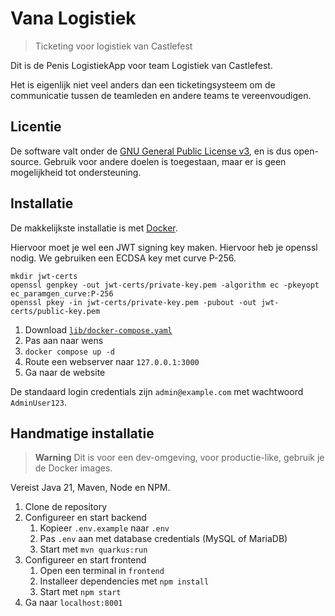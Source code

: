 # Vana Logistiek

> Ticketing voor logistiek van Castlefest

Dit is de Penis LogistiekApp voor team Logistiek van Castlefest.

Het is eigenlijk niet veel anders dan een ticketingsysteem om de communicatie tussen de teamleden en andere teams
te vereenvoudigen.

## Licentie

De software valt onder de [GNU General Public License v3](./LICENSE), en is dus open-source.
Gebruik voor andere doelen is toegestaan, maar er is geen mogelijkheid tot ondersteuning.

## Installatie

De makkelijkste installatie is met [Docker](https://docs.docker.com/engine/).

Hiervoor moet je wel een JWT signing key maken. Hiervoor heb je openssl nodig.
We gebruiken een ECDSA key met curve P-256.

```shell
mkdir jwt-certs
openssl genpkey -out jwt-certs/private-key.pem -algorithm ec -pkeyopt ec_paramgen_curve:P-256
openssl pkey -in jwt-certs/private-key.pem -pubout -out jwt-certs/public-key.pem
```

1. Download [`lib/docker-compose.yaml`](./lib/docker-compose.yaml)
2. Pas aan naar wens
3. `docker compose up -d`
4. Route een webserver naar `127.0.0.1:3000`
5. Ga naar de website

De standaard login credentials zijn `admin@example.com` met wachtwoord `AdminUser123`.

## Handmatige installatie

> **Warning**
> Dit is voor een dev-omgeving, voor productie-like, gebruik je de Docker images.

Vereist Java 21, Maven, Node en NPM.

1. Clone de repository
2. Configureer en start backend
    1. Kopieer `.env.example` naar `.env`
    2. Pas `.env` aan met database credentials (MySQL of MariaDB)
    3. Start met `mvn quarkus:run`
3. Configureer en start frontend
    1. Open een terminal in `frontend`
    2. Installeer dependencies met `npm install`
    3. Start met `npm start`
4. Ga naar `localhost:8001`
